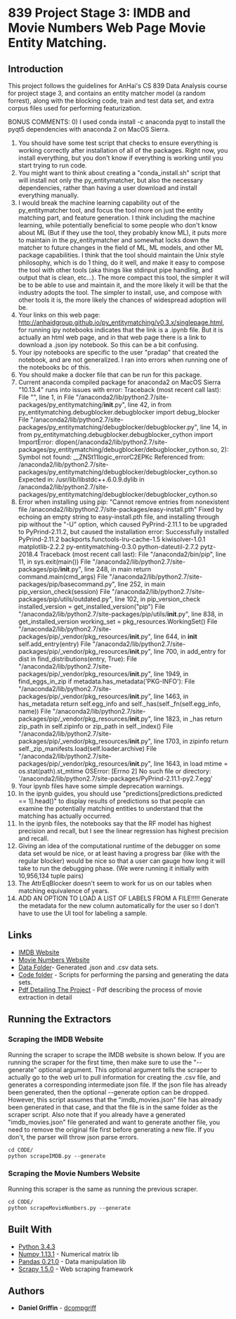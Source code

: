 # 839 Project Stage 3: IMDB and Movie Numbers Web Page Movie Entity Matching.

## Introduction

This project follows the guidelines for AnHai's CS 839 Data Analysis course for project stage 3, and contains an entity matcher model (a random forrest), along with the blocking code, train and test data set, and extra corpus files used for performing featurization.

BONUS COMMENTS: 
0) I used conda install -c anaconda pyqt to install the pyqt5 dependencies with anaconda 2 on MacOS Sierra.
1) You should have some test script that checks to ensure everything is 
working correctly after installation of all of the packages. Right now, you install 
everything, but you don't know if everything is working until you start trying to 
run code. 
2) You might want to think about creating a "conda_install.sh" script that will install 
not only the py_entitymatcher, but also the necessary dependencies, rather than having 
a user download and install everything manually.
3) I would break the machine learning capability out of the py_entitymatcher tool, and 
focus the tool more on just the entity matching part, and feature generation. I think 
including the machine learning, while potentially beneficial to some people who don't 
know about ML (But if they use the tool, they probably know ML), it puts more to maintain 
in the py_entitymatcher and somewhat locks down the matcher to future changes in the 
field of ML, ML models, and other ML package capabilities. I think that the tool should 
maintain the Unix style philosophy, which is do 1 thing, do it well, and make it easy 
to compose the tool with other tools (aka things like stdinput pipe handling, and output 
that is clean, etc...). The more compact this tool, the simpler it will be to be able 
to use and maintain it, and the more likely it will be that the industry adopts the 
tool. The simpler to install, use, and compose with other tools it is, the more likely 
the chances of widespread adoption will be.
4) Your links on this web page: http://anhaidgroup.github.io/py_entitymatching/v0.3.x/singlepage.html, for 
running ipy notebooks indicates that the link is a .ipynb file. But it is actually an html web page, and 
in that web page there is a link to download a .json ipy notebook. So this can be a bit confusing.
5) Your ipy notebooks are specific to the user "pradap" that created the notebook, and are not generalized. I 
ran into errors when running one of the notebooks bc of this.
6) You should make a docker file that can be run for this package.
7) Current anaconda compiled package for anaconda2 on MacOS Sierra "10.13.4" runs into issues with error:
Traceback (most recent call last):
  File "<stdin>", line 1, in <module>
  File "/anaconda2/lib/python2.7/site-packages/py_entitymatching/__init__.py", line 42, in <module>
    from py_entitymatching.debugblocker.debugblocker import debug_blocker
  File "/anaconda2/lib/python2.7/site-packages/py_entitymatching/debugblocker/debugblocker.py", line 14, in <module>
    from py_entitymatching.debugblocker.debugblocker_cython import \
ImportError: dlopen(/anaconda2/lib/python2.7/site-packages/py_entitymatching/debugblocker/debugblocker_cython.so, 2): Symbol not found: __ZNSt11logic_errorC2EPKc
  Referenced from: /anaconda2/lib/python2.7/site-packages/py_entitymatching/debugblocker/debugblocker_cython.so
  Expected in: /usr/lib/libstdc++.6.0.9.dylib
 in /anaconda2/lib/python2.7/site-packages/py_entitymatching/debugblocker/debugblocker_cython.so
8) Error when installing using pip: "Cannot remove entries from nonexistent file /anaconda2/lib/python2.7/site-packages/easy-install.pth"
Fixed by echoing an empty string to easy-install.pth file, and installing through pip without the "-U" option, which caused 
PyPrind-2.11.1 to be upgraded to PyPrind-2.11.2, but caused the installation error:
Successfully installed PyPrind-2.11.2 backports.functools-lru-cache-1.5 kiwisolver-1.0.1 matplotlib-2.2.2 py-entitymatching-0.3.0 python-dateutil-2.7.2 pytz-2018.4
Traceback (most recent call last):
  File "/anaconda2/bin/pip", line 11, in <module>
    sys.exit(main())
  File "/anaconda2/lib/python2.7/site-packages/pip/__init__.py", line 248, in main
    return command.main(cmd_args)
  File "/anaconda2/lib/python2.7/site-packages/pip/basecommand.py", line 252, in main
    pip_version_check(session)
  File "/anaconda2/lib/python2.7/site-packages/pip/utils/outdated.py", line 102, in pip_version_check
    installed_version = get_installed_version("pip")
  File "/anaconda2/lib/python2.7/site-packages/pip/utils/__init__.py", line 838, in get_installed_version
    working_set = pkg_resources.WorkingSet()
  File "/anaconda2/lib/python2.7/site-packages/pip/_vendor/pkg_resources/__init__.py", line 644, in __init__
    self.add_entry(entry)
  File "/anaconda2/lib/python2.7/site-packages/pip/_vendor/pkg_resources/__init__.py", line 700, in add_entry
    for dist in find_distributions(entry, True):
  File "/anaconda2/lib/python2.7/site-packages/pip/_vendor/pkg_resources/__init__.py", line 1949, in find_eggs_in_zip
    if metadata.has_metadata('PKG-INFO'):
  File "/anaconda2/lib/python2.7/site-packages/pip/_vendor/pkg_resources/__init__.py", line 1463, in has_metadata
    return self.egg_info and self._has(self._fn(self.egg_info, name))
  File "/anaconda2/lib/python2.7/site-packages/pip/_vendor/pkg_resources/__init__.py", line 1823, in _has
    return zip_path in self.zipinfo or zip_path in self._index()
  File "/anaconda2/lib/python2.7/site-packages/pip/_vendor/pkg_resources/__init__.py", line 1703, in zipinfo
    return self._zip_manifests.load(self.loader.archive)
  File "/anaconda2/lib/python2.7/site-packages/pip/_vendor/pkg_resources/__init__.py", line 1643, in load
    mtime = os.stat(path).st_mtime
OSError: [Errno 2] No such file or directory: '/anaconda2/lib/python2.7/site-packages/PyPrind-2.11.1-py2.7.egg'
9) Your ipynb files have some simple deprecation warnings.
10) In the ipynb guides, you should use "predictions[predictions.predicted == 1].head()" to display results of predictions 
so that people can examine the potentially matching entities to understand that the matching has actually occurred. 
11) In the ipynb files, the notebooks say that the RF model has highest precision and recall, but I see 
the linear regression has highest precision and recall.
12) Giving an idea of the computational runtime of the debugger on some data set would be nice, or at least 
having a progress bar (like with the regular blocker) would be nice so that a user can gauge how long it will 
take to run the debugging phase. (We were running it initially with 10,956,134 tuple pairs)
13) The AttrEqBlocker doesn't seem to work for us on our tables when matching equivalence of years.
14) ADD AN OPTION TO LOAD A LIST OF LABELS FROM A FILE!!!!! Generate the metadata for the new column
automatically for the user so I don't have to use the UI tool for labeling a sample.





## Links

* [IMDB Website](http://www.imdb.com/list/ls032600534)
* [Movie Numbers Website](https://www.the-numbers.com/movies/\#tab=letter)
* [Data Folder](DATA/)- Generated .json and .csv data sets.
* [Code folder](CODE/) - Scripts for performing the parsing and generating the data sets.
* [Pdf Detailing The Project](839_Project_Stage_2.pdf) - Pdf describing the process of movie extraction in detail

## Running the Extractors

### Scraping the IMDB Website

Running the scraper to scrape the IMDB website is shown below. If you are running the scraper for the first time, then make sure to use the "--generate" optional argument. This optional argument tells the scraper to actually go to the web url to pull information for creating the .csv file, and generates a corresponding intermediate json file. If the json file has already been generated, then the optional --generate option can be dropped. However, this script assumes that the "imdb_movies.json" file has already been generated in that case, and that the file is in the same folder as the scraper script. Also note that if you already have a generated "imdb_movies.json" file generated and want to generate another file, you need to remove the original file first before generating a new file. If you don't, the parser will throw json parse errors.

```
cd CODE/
python scrapeIMDB.py --generate
```
### Scraping the Movie Numbers Website

Running this scraper is the same as running the previous scraper.

```
cd CODE/
python scrapeMovieNumbers.py --generate
```


## Built With

* [Python 3.4.3](https://www.python.org/)
* [Numpy 1.13.1](http://www.numpy.org/) - Numerical matrix lib
* [Pandas 0.21.0](https://pandas.pydata.org/) - Data manipulation lib
* [Scrapy 1.5.0](https://scrapy.org/) - Web scraping framework

## Authors

* **Daniel Griffin** - [dcompgriff](https://github.com/dcompgriff)





